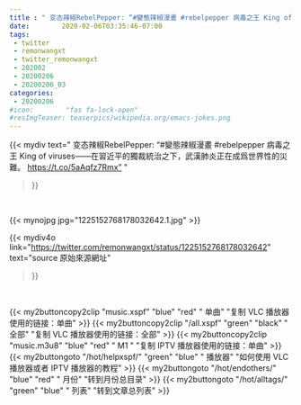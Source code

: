 ```yaml
---
title : " 变态辣椒RebelPepper: “#變態辣椒漫畫 #rebelpepper 病毒之王 King of viruses——在習近平的獨裁統治之下，武漢肺炎正在成爲世界性的災難。&#10;&#10;https://t.co/5aAqfz7Rmx”  "
date:        2020-02-06T03:35:46-07:00
tags:
 - twitter
 - remonwangxt
 - twitter_remonwangxt
 - 202002
 - 20200206
 - 20200206_03
categories:
 - 20200206
#icon:        "fas fa-lock-open"
#resImgTeaser: teaserpics/wikipedia.org/emacs-jokes.png
---
```


{{< mydiv text=" 变态辣椒RebelPepper: “#變態辣椒漫畫 #rebelpepper 病毒之王 King of viruses——在習近平的獨裁統治之下，武漢肺炎正在成爲世界性的災難。&#10;&#10;https://t.co/5aAqfz7Rmx”  "
>}}
<br>


 {{< mynojpg jpg="1225152768178032642.1.jpg" >}}<br> 



{{< mydiv4o link="https://twitter.com/remonwangxt/status/1225152768178032642"
text="source 原始來源網址"
>}}


<br>





{{< my2buttoncopy2clip "music.xspf"        "blue"   "red"    " 单曲"  "复制 VLC 播放器使用的链接：单曲" >}} {{< my2buttoncopy2clip "/all.xspf"         "green"  "black"  " 全部"  "复制 VLC 播放器使用的链接：全部" >}} {{< my2buttoncopy2clip "music.m3u8"        "blue"   "red"    " M1 "    "复制 IPTV 播放器使用的链接：单曲" >}} {{< my2buttongoto      "/hot/helpxspf/"    "green"  "blue"   " 播放器" "如何使用 VLC 播放器或者 IPTV 播放器的教程" >}} {{< my2buttongoto      "/hot/endothers/"   "blue"   "red"    " 月份"   "转到月份总目录" >}} {{< my2buttongoto      "/hot/alltags/"     "green"  "blue"   " 列表"   "转到文章总列表" >}} 
